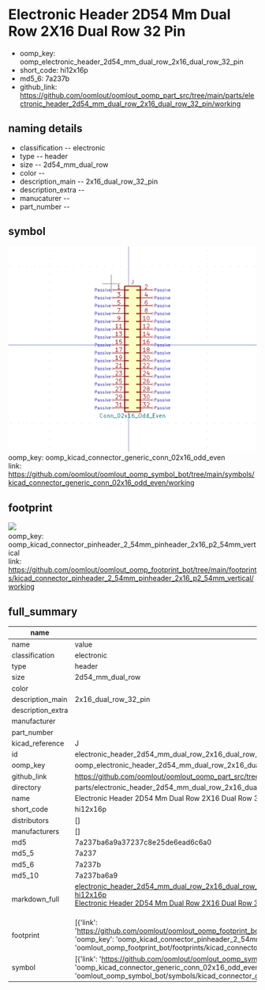 # Electronic Header 2D54 Mm Dual Row 2X16 Dual Row 32 Pin

  
* oomp_key: oomp_electronic_header_2d54_mm_dual_row_2x16_dual_row_32_pin 
* short_code: hi12x16p
* md5_6: 7a237b  
* github_link: https://github.com/oomlout/oomlout_oomp_part_src/tree/main/parts/electronic_header_2d54_mm_dual_row_2x16_dual_row_32_pin/working  
## naming details
* classification -- electronic
* type -- header
* size -- 2d54_mm_dual_row
* color -- 
* description_main -- 2x16_dual_row_32_pin
* description_extra -- 
* manucaturer -- 
* part_number -- 



## symbol

![](symbol/0/working/working_600.png)  
oomp_key: oomp_kicad_connector_generic_conn_02x16_odd_even  
link: https://github.com/oomlout/oomlout_oomp_symbol_bot/tree/main/symbols/kicad_connector_generic_conn_02x16_odd_even/working  

## footprint

![](footprint/0/working/working_600.png)  
oomp_key: oomp_kicad_connector_pinheader_2_54mm_pinheader_2x16_p2_54mm_vertical  
link: https://github.com/oomlout/oomlout_oomp_footprint_bot/tree/main/footprints/kicad_connector_pinheader_2_54mm_pinheader_2x16_p2_54mm_vertical/working  

## full_summary
| name | value | 
| --- | --- | 
| name | value | 
| classification | electronic | 
| type | header | 
| size | 2d54_mm_dual_row | 
| color |  | 
| description_main | 2x16_dual_row_32_pin | 
| description_extra |  | 
| manufacturer |  | 
| part_number |  | 
| kicad_reference | J | 
| id | electronic_header_2d54_mm_dual_row_2x16_dual_row_32_pin | 
| oomp_key | oomp_electronic_header_2d54_mm_dual_row_2x16_dual_row_32_pin | 
| github_link | https://github.com/oomlout/oomlout_oomp_part_src/tree/main/parts/electronic_header_2d54_mm_dual_row_2x16_dual_row_32_pin/working | 
| directory | parts/electronic_header_2d54_mm_dual_row_2x16_dual_row_32_pin | 
| name | Electronic Header 2D54 Mm Dual Row 2X16 Dual Row 32 Pin | 
| short_code | hi12x16p | 
| distributors | [] | 
| manufacturers | [] | 
| md5 | 7a237ba6a9a37237c8e25de6ead6c6a0 | 
| md5_5 | 7a237 | 
| md5_6 | 7a237b | 
| md5_10 | 7a237ba6a9 | 
| markdown_full | [electronic_header_2d54_mm_dual_row_2x16_dual_row_32_pin](https://github.com/oomlout/oomlout_oomp_part_src/tree/main/parts/electronic_header_2d54_mm_dual_row_2x16_dual_row_32_pin/working)<br>[hi12x16p](https://github.com/oomlout/oomlout_oomp_part_src/tree/main/parts/electronic_header_2d54_mm_dual_row_2x16_dual_row_32_pin/working)<br>[Electronic Header 2D54 Mm Dual Row 2X16 Dual Row 32 Pin](https://github.com/oomlout/oomlout_oomp_part_src/tree/main/parts/electronic_header_2d54_mm_dual_row_2x16_dual_row_32_pin/working)<br><br> | 
| footprint | [{'link': 'https://github.com/oomlout/oomlout_oomp_footprint_bot/tree/main/foootprntss/kicad_connector_pinheader_2_54mm_pinheader_2x16_p2_54mm_vertical', 'oomp_key': 'oomp_kicad_connector_pinheader_2_54mm_pinheader_2x16_p2_54mm_vertical', 'directory': 'oomlout_oomp_footprint_bot/footprints/kicad_connector_pinheader_2_54mm_pinheader_2x16_p2_54mm_vertical//working/working.kicad_mod'}] | 
| symbol | [{'link': 'https://github.com/oomlout/oomlout_oomp_symbol_bot/tree/main/symbols/kicad_connector_generic_conn_02x16_odd_even', 'oomp_key': 'oomp_kicad_connector_generic_conn_02x16_odd_even', 'directory': 'oomlout_oomp_symbol_bot/symbols/kicad_connector_generic_conn_02x16_odd_even//working/working.kicad_sym'}] | 
